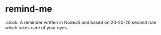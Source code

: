# remind-me
:clock: A reminder written in NodeJS and based on 20-20-20 second rule which takes care of your eyes.

